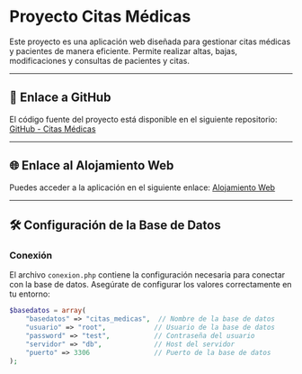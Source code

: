 # Proyecto Citas Médicas

Este proyecto es una aplicación web diseñada para gestionar citas médicas y pacientes de manera eficiente. Permite realizar altas, bajas, modificaciones y consultas de pacientes y citas.

---

## 📂 Enlace a GitHub

El código fuente del proyecto está disponible en el siguiente repositorio:
[GitHub - Citas Médicas](https://github.com/franciscoMarquez7/HLC_RecuperaFrancisco_Marquez.git)

---

## 🌐 Enlace al Alojamiento Web

Puedes acceder a la aplicación en el siguiente enlace:
[Alojamiento Web](http://localhost/PhpRecupera_Francisco_Marquez/WebApp.html)

---

## 🛠 Configuración de la Base de Datos

### Conexión
El archivo `conexion.php` contiene la configuración necesaria para conectar con la base de datos. Asegúrate de configurar los valores correctamente en tu entorno:

```php
$basedatos = array(
    "basedatos" => "citas_medicas",  // Nombre de la base de datos
    "usuario" => "root",            // Usuario de la base de datos
    "password" => "test",           // Contraseña del usuario
    "servidor" => "db",             // Host del servidor
    "puerto" => 3306                // Puerto de la base de datos
);
